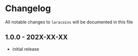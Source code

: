 # Changelog

All notable changes to `laracoins` will be documented in this file

## 1.0.0 - 202X-XX-XX

- initial release
